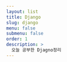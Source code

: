 ```yaml
---
layout: list
title: Django
slug: django
menu: false
submenu: false
order: 1
description: >
  오늘 공부한 Djagno정리
---
```

